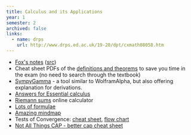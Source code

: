 ```yaml
---
title: Calculus and its Applications
year: 1
semester: 2
archived: false
links:
  - name: drps
    url: http://www.drps.ed.ac.uk/19-20/dpt/cxmath08058.htm
---
```


- [Fox's notes](https://docs.google.com/viewer?url=https://github.com/compsoc-edinburgh/bi-cap/releases/latest/download/reference.pdf) ([src](https://github.com/compsoc-edinburgh/bi-cap))
- Cheat sheet PDFs of the [definitions and theorems](https://files.betterinformatics.com/document/exam-cheatsheet-for-definition-and-theorems-2018) to save you time in the exam (no need to search through the textbook)
- [SympyGamma](http://www.sympygamma.com/) - a tool similar to WolframAlpha, but also offering explanation for derivations. 
- [Answers for Essential calculus](http://slader.com/textbook/9781133112280-stewart-essential-calculus-early-transcendentals-2nd-edition/)
- [Riemann sums](https://www.desmos.com/calculator/tgyr42ezjq) online calculator
- [Lots of formulae](http://mei.org.uk/files/pdf/formula_book_mf2.pdf)
- [Amazing mindmap](/static/year1/HL_Calculus_Option_Mind_Map.compressed.pdf)
- Tests of Convergence: [cheat sheet](http://www.toomey.org/tutor/harolds_cheat_sheets/Harolds_Series_Convergence_Tests_Cheat_Sheet_2016.pdf), [flow chart](https://www.studystandard.com/document/21574/preview)
- [Not All Things CAP - better cap cheat sheet]([https://betterinformatics.com/drive?next=14_3SxkiZpwX2H90_S27cx4GnHumIJD36](https://files.betterinformatics.com/document/not-all-things-cap-better-cheatsheet))

<!--
-   If you bought your book second-hand, you will need to buy a
    WebAssign code.
    - First [enroll here](https://www.webassign.net/v4cgi/selfenroll/classkey.html).
    - You can get the class key from [here](https://www.learn.ed.ac.uk/bbcswebdav/pid-2194925-dt-content-rid-4176382_1/courses/MATH080582016-7SV1SEM2/syllabus-CAP2017%281%29.pdf). Make sure you're already logged into Learn before clicking that link.
    - The class key is EVERYTHING on the line with the numbers (the institution code does not contain numbers)
    - To buy a WebAssign code, go into Blackwell's and ask the desk at the back (on the education floor) for a WebAssign code.
      - If you try to buy it online through the system, the code will cost $$$ (yes, three digits).
      - In store it costs £30.
    - **You can use the WebAssign system for free during the first two weeks before it asks you for the code.**
    - When you try to log in, it will ask for a code or ask you if you want to continue the trial. That's where you enter the code.
-->
